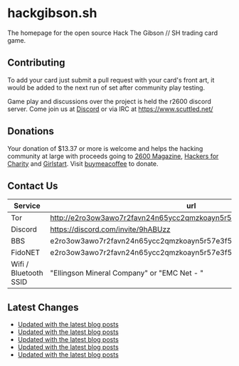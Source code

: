 # hackgibson.sh
The homepage for the open source Hack The Gibson // SH trading card game.


## Contributing

To add your card just submit a pull request with your card's front art, it would be added to the next run of set after community play testing.

Game play and discussions over the project is held the r2600 discord server. Come join us at [Discord](https://discord.com/invite/9hABUzz) or via IRC at https://www.scuttled.net/


## Donations

Your donation of $13.37 or more is welcome and helps the hacking community at large with proceeds going to [2600 Magazine](https://2600.com/), [Hackers for Charity](https://hackersforcharity.org) and [Girlstart](https://girlstart.org).  Visit [buymeacoffee](https://www.buymeacoffee.com/hackgibson.sh) to donate.


## Contact Us

Service | url
-|-
Tor | http://e2ro3ow3awo7r2favn24n65ycc2qmzkoayn5r57e3f56nvjwdcgg32ad.onion
Discord | https://discord.com/invite/9hABUzz
BBS | e2ro3ow3awo7r2favn24n65ycc2qmzkoayn5r57e3f56nvjwdcgg32ad.onion:23
FidoNET | e2ro3ow3awo7r2favn24n65ycc2qmzkoayn5r57e3f56nvjwdcgg32ad.onion:24554
Wifi / Bluetooth SSID | "Ellingson Mineral Company" or "EMC Net - <fidonet address>"

## Latest Changes
<!-- BLOG-POST-LIST:START -->
- [Updated with the latest blog posts](https://github.com/DFW2600/hackgibson.sh/commit/baddd0810265a8fb88d34f6fdad4dd1d2ed04442)
- [Updated with the latest blog posts](https://github.com/DFW2600/hackgibson.sh/commit/9c6a8d5c5c2d1f4ae81b46f457bf23839ff9cca4)
- [Updated with the latest blog posts](https://github.com/DFW2600/hackgibson.sh/commit/7239a1cd6e3b3bf1721f0e8b5c072eddb7c03e38)
- [Updated with the latest blog posts](https://github.com/DFW2600/hackgibson.sh/commit/743025d4a6b992589a76f8b9215a36ac1065f43f)
- [Updated with the latest blog posts](https://github.com/DFW2600/hackgibson.sh/commit/ebd770cdead8a3f8a3789f66f5b2c1f64e8de4c9)
<!-- BLOG-POST-LIST:END -->
